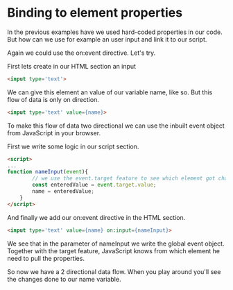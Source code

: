 # Binding to element properties

In the previous examples have we used hard-coded properties in our code. But how can we use for example an user input and link it to our script.

Again we could  use the on:event directive. Let's try.

First lets create in our HTML section an input

```html
<input type='text'>
```

We can give this element an value of our variable name, like so. But this flow of data is only on direction.

```html
<input type='text' value={name}>
```

To make this flow of data two directional we can use the inbuilt event object from JavaScript in your browser.

First we write some logic in our script section.

```html
<script>
...
function nameInput(event){
        // we use the event.target feature to see which element got changed
        const enteredValue = event.target.value;
        name = enteredValue;
    }
</script>
```

And finally we add our on:event directive in the HTML section.

```html
<input type='text' value={name} on:input={nameInput}>
```

We see that in the parameter of nameInput we write the global event object. Together with the target feature,  JavaScript knows from which element he need to pull the properties. 

So now we have a 2 directional data flow. When you play around you'll see the changes done to our name variable.